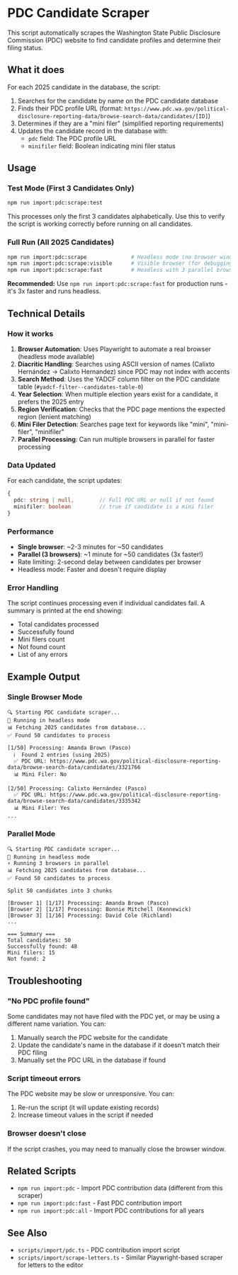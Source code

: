 # PDC Candidate Scraper

This script automatically scrapes the Washington State Public Disclosure Commission (PDC) website to find candidate profiles and determine their filing status.

## What it does

For each 2025 candidate in the database, the script:

1. Searches for the candidate by name on the PDC candidate database
2. Finds their PDC profile URL (format: `https://www.pdc.wa.gov/political-disclosure-reporting-data/browse-search-data/candidates/[ID]`)
3. Determines if they are a "mini filer" (simplified reporting requirements)
4. Updates the candidate record in the database with:
   - `pdc` field: The PDC profile URL
   - `minifiler` field: Boolean indicating mini filer status

## Usage

### Test Mode (First 3 Candidates Only)

```bash
npm run import:pdc:scrape:test
```

This processes only the first 3 candidates alphabetically. Use this to verify the script is working correctly before running on all candidates.

### Full Run (All 2025 Candidates)

```bash
npm run import:pdc:scrape              # Headless mode (no browser window)
npm run import:pdc:scrape:visible      # Visible browser (for debugging)
npm run import:pdc:scrape:fast         # Headless with 3 parallel browsers (fastest)
```

**Recommended:** Use `npm run import:pdc:scrape:fast` for production runs - it's 3x faster and runs headless.

## Technical Details

### How it works

1. **Browser Automation**: Uses Playwright to automate a real browser (headless mode available)
2. **Diacritic Handling**: Searches using ASCII version of names (Calixto Hernández → Calixto Hernandez) since PDC may not index with accents
3. **Search Method**: Uses the YADCF column filter on the PDC candidate table (`#yadcf-filter--candidates-table-0`)
4. **Year Selection**: When multiple election years exist for a candidate, it prefers the 2025 entry
5. **Region Verification**: Checks that the PDC page mentions the expected region (lenient matching)
6. **Mini Filer Detection**: Searches page text for keywords like "mini", "mini-filer", "minifiler"
7. **Parallel Processing**: Can run multiple browsers in parallel for faster processing

### Data Updated

For each candidate, the script updates:

```typescript
{
  pdc: string | null,        // Full PDC URL or null if not found
  minifiler: boolean         // true if candidate is a mini filer
}
```

### Performance

- **Single browser**: ~2-3 minutes for ~50 candidates
- **Parallel (3 browsers)**: ~1 minute for ~50 candidates (3x faster!)
- Rate limiting: 2-second delay between candidates per browser
- Headless mode: Faster and doesn't require display

### Error Handling

The script continues processing even if individual candidates fail. A summary is printed at the end showing:
- Total candidates processed
- Successfully found
- Mini filers count
- Not found count
- List of any errors

## Example Output

### Single Browser Mode
```
🔍 Starting PDC candidate scraper...
🤖 Running in headless mode
📊 Fetching 2025 candidates from database...
✅ Found 50 candidates to process

[1/50] Processing: Amanda Brown (Pasco)
  ℹ️  Found 2 entries (using 2025)
  ✅ PDC URL: https://www.pdc.wa.gov/political-disclosure-reporting-data/browse-search-data/candidates/3321766
  📊 Mini Filer: No

[2/50] Processing: Calixto Hernández (Pasco)
  ✅ PDC URL: https://www.pdc.wa.gov/political-disclosure-reporting-data/browse-search-data/candidates/3335342
  📊 Mini Filer: Yes
...
```

### Parallel Mode
```
🔍 Starting PDC candidate scraper...
🤖 Running in headless mode
⚡ Running 3 browsers in parallel
📊 Fetching 2025 candidates from database...
✅ Found 50 candidates to process

Split 50 candidates into 3 chunks

[Browser 1] [1/17] Processing: Amanda Brown (Pasco)
[Browser 2] [1/17] Processing: Bonnie Mitchell (Kennewick)
[Browser 3] [1/16] Processing: David Cole (Richland)
...

=== Summary ===
Total candidates: 50
Successfully found: 48
Mini filers: 15
Not found: 2
```

## Troubleshooting

### "No PDC profile found"

Some candidates may not have filed with the PDC yet, or may be using a different name variation. You can:
1. Manually search the PDC website for the candidate
2. Update the candidate's name in the database if it doesn't match their PDC filing
3. Manually set the PDC URL in the database if found

### Script timeout errors

The PDC website may be slow or unresponsive. You can:
1. Re-run the script (it will update existing records)
2. Increase timeout values in the script if needed

### Browser doesn't close

If the script crashes, you may need to manually close the browser window.

## Related Scripts

- `npm run import:pdc` - Import PDC contribution data (different from this scraper)
- `npm run import:pdc:fast` - Fast PDC contribution import
- `npm run import:pdc:all` - Import PDC contributions for all years

## See Also

- `scripts/import/pdc.ts` - PDC contribution import script
- `scripts/import/scrape-letters.ts` - Similar Playwright-based scraper for letters to the editor
